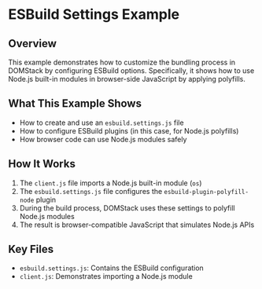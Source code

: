 # ESBuild Settings Example

## Overview

This example demonstrates how to customize the bundling process in DOMStack by configuring ESBuild options. Specifically, it shows how to use Node.js built-in modules in browser-side JavaScript by applying polyfills.

## What This Example Shows

- How to create and use an `esbuild.settings.js` file
- How to configure ESBuild plugins (in this case, for Node.js polyfills)
- How browser code can use Node.js modules safely

## How It Works

1. The `client.js` file imports a Node.js built-in module (`os`)
2. The `esbuild.settings.js` file configures the `esbuild-plugin-polyfill-node` plugin
3. During the build process, DOMStack uses these settings to polyfill Node.js modules
4. The result is browser-compatible JavaScript that simulates Node.js APIs

## Key Files

- `esbuild.settings.js`: Contains the ESBuild configuration
- `client.js`: Demonstrates importing a Node.js module
